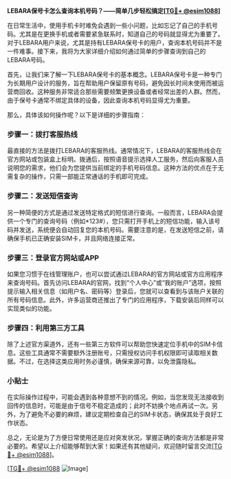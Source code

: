 **LEBARA保号卡怎么查询本机号码？——简单几步轻松搞定[[TG💪+ @esim1088](https://t.me/s/esim1088)]**

在日常生活中，使用手机卡时难免会遇到一些小问题，比如忘记了自己的手机号码。尤其是在更换手机或者需要紧急联系时，知道自己的号码就显得尤为重要了。对于LEBARA用户来说，尤其是持有LEBARA保号卡的用户，查询本机号码并不是一件难事。接下来，我将为大家详细介绍如何通过简单的步骤查询到自己的LEBARA号码。

首先，让我们来了解一下LEBARA保号卡的基本概念。LEBARA保号卡是一种专门为长期用户设计的服务，旨在帮助用户保留原有号码，避免因长时间未使用而被运营商回收。这种服务非常适合那些需要频繁更换设备或者经常出差的人群。然而，由于保号卡通常不绑定具体的设备，因此查询本机号码显得尤为重要。

那么，具体该如何操作呢？以下是详细的步骤指南：

### 步骤一：拨打客服热线
最直接的方法是拨打LEBARA的客服热线。通常情况下，LEBARA的客服热线会在官方网站或包装盒上标明。拨通后，按照语音提示选择人工服务，然后向客服人员说明您的需求，他们会为您提供当前绑定的手机号码信息。这种方法的优点在于无需复杂的操作，只需一部能正常通话的手机即可完成。

### 步骤二：发送短信查询
另一种简便的方式是通过发送特定格式的短信进行查询。一般而言，LEBARA会提供一个专门的查询号码（例如*123#），您只需打开手机上的短信功能，输入该号码并发送，系统便会自动回复您的本机号码。需要注意的是，在发送短信之前，请确保手机已正确安装SIM卡，并且网络连接正常。

### 步骤三：登录官方网站或APP
如果您习惯于在线管理账户，也可以尝试通过LEBARA的官方网站或官方应用程序来查询号码。首先访问LEBARA的官网，找到“个人中心”或“我的账户”选项，按照提示输入相关信息（如用户名、密码等）登录后，您就可以查看到与该账户关联的所有号码信息。此外，许多运营商还推出了专门的应用程序，下载安装后同样可以实现类似的功能。

### 步骤四：利用第三方工具
除了上述官方渠道外，还有一些第三方软件可以帮助您快速定位手机中的SIM卡信息。这些工具通常不需要额外注册账号，只需授权访问手机权限即可读取相关数据。不过，在选择这类应用时务必谨慎，确保来源可靠，以免泄露隐私。

### 小贴士
在实际操作过程中，可能会遇到各种意想不到的情况。例如，当您发现无法接收到回传的信息时，可能是由于信号不稳定造成的；此时不妨换个地点再试一次。另外，为了避免不必要的麻烦，建议定期检查自己的SIM卡状态，确保其处于良好工作状态。

总之，无论是为了方便日常使用还是应对突发状况，掌握正确的查询方法都是非常必要的。希望以上介绍能够帮到大家！如果还有其他疑问，欢迎随时留言交流[[TG💪+ @esim1088](https://t.me/s/esim1088)]。

[[TG💪+ @esim1088](https://t.me/s/esim1088) ![Image](https://i.postimg.cc/4NQfJmqS/Snipaste-2025-05-13-00-14-12.png)]